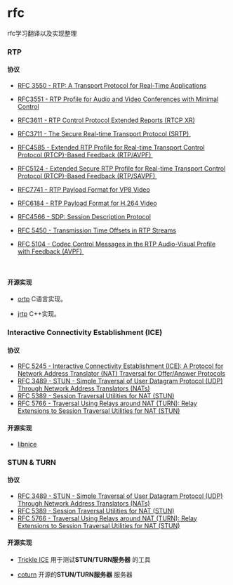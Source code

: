 # rfc
rfc学习翻译以及实现整理

### RTP

#### 协议

+ [RFC 3550 - RTP: A Transport Protocol for Real-Time Applications ](https://tools.ietf.org/html/rfc3550)

+ [RFC3551 - RTP Profile for Audio and Video Conferences with Minimal Control](https://tools.ietf.org/html/rfc3551)

+ [RFC3611 - RTP Control Protocol Extended Reports (RTCP XR)](https://tools.ietf.org/html/rfc3611)

+ [RFC3711 - The Secure Real-time Transport Protocol (SRTP) ](https://tools.ietf.org/html/rfc3711)

+ [RFC4585 - Extended RTP Profile for Real-time Transport Control Protocol (RTCP)-Based Feedback (RTP/AVPF) ](https://tools.ietf.org/html/rfc4585)

+ [RFC5124 - Extended Secure RTP Profile for Real-time Transport Control Protocol (RTCP)-Based Feedback (RTP/SAVPF) ](https://tools.ietf.org/html/rfc5124)

+ [RFC7741 - RTP Payload Format for VP8 Video](https://tools.ietf.org/html/rfc7741)

+ [RFC6184 - RTP Payload Format for H.264 Video](https://tools.ietf.org/html/rfc6184)

+ [RFC4566 - SDP: Session Description Protocol](https://tools.ietf.org/html/rfc4566)

+ [RFC 5450 - Transmission Time Offsets in RTP Streams](https://tools.ietf.org/html/rfc5450)

+ [RFC 5104 - Codec Control Messages in the RTP Audio-Visual Profile with Feedback (AVPF) ](https://tools.ietf.org/html/rfc5104)

  ​


#### 开源实现

+ [ortp](https://github.com/BelledonneCommunications/ortp)   C语言实现。


+ [jrtp](http://research.edm.uhasselt.be/jori/page/CS/Jrtplib.html)  C++实现。



### Interactive Connectivity Establishment (ICE)

#### 协议

+ [RFC 5245 - Interactive Connectivity Establishment (ICE): A Protocol for Network Address Translator (NAT) Traversal for  Offer/Answer Protocols](https://tools.ietf.org/html/rfc5245)
+ [RFC 3489 - STUN - Simple Traversal of User Datagram Protocol (UDP)  Through Network Address Translators (NATs)](https://tools.ietf.org/html/rfc3489)
+ [RFC 5389 - Session Traversal Utilities for NAT (STUN)](https://tools.ietf.org/html/rfc5389)
+ [RFC 5766 - Traversal Using Relays around NAT (TURN): Relay Extensions to Session Traversal Utilities for NAT (STUN)](https://tools.ietf.org/html/rfc5766)

#### 开源实现

+ [libnice](https://nice.freedesktop.org/wiki/)



### STUN & TURN

#### 协议

- [RFC 3489 - STUN - Simple Traversal of User Datagram Protocol (UDP)  Through Network Address Translators (NATs)](https://tools.ietf.org/html/rfc3489)
- [RFC 5389 - Session Traversal Utilities for NAT (STUN)](https://tools.ietf.org/html/rfc5389)
- [RFC 5766 - Traversal Using Relays around NAT (TURN): Relay Extensions to Session Traversal Utilities for NAT (STUN)](https://tools.ietf.org/html/rfc5766)

#### 开源实现

+ [Trickle ICE](https://webrtc.github.io/samples/src/content/peerconnection/trickle-ice/)  用于测试**STUN/TURN服务器** 的工具

+ [coturn](https://github.com/coturn/coturn)  开源的**STUN/TURN服务器** 服务器

  ​
